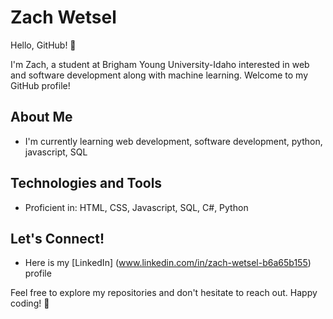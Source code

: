 # Zach Wetsel

Hello, GitHub! 👋

I'm Zach, a student at Brigham Young University-Idaho interested in web and software development along with machine learning. Welcome to my GitHub profile!

## About Me

- I'm currently learning web development, software development, python, javascript, SQL


## Technologies and Tools

- Proficient in: HTML, CSS, Javascript, SQL, C#, Python

## Let's Connect!

- Here is my [LinkedIn] (www.linkedin.com/in/zach-wetsel-b6a65b155) profile

Feel free to explore my repositories and don't hesitate to reach out. Happy coding! 🚀
